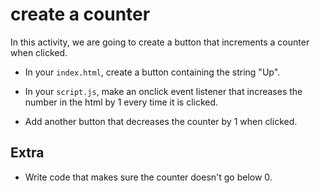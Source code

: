 # create a counter

In this activity, we are going to create a button that increments a counter when clicked.

* In your `index.html`, create a button containing the string "Up".

* In your `script.js`, make an onclick event listener that increases the number in the html by 1 every time it is clicked.

* Add another button that decreases the counter by 1 when clicked.

## Extra

* Write code that makes sure the counter doesn't go below 0.